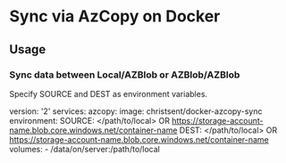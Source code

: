 # Sync via AzCopy on Docker

## Usage

### Sync data between Local/AZBlob or AZBlob/AZBlob

Specify SOURCE and DEST as environment variables.

version: '2'
services:
  azcopy:
    image: christsent/docker-azcopy-sync	
    environment:
      SOURCE: </path/to/local> OR <https://storage-account-name.blob.core.windows.net/container-name>
      DEST: </path/to/local> OR <https://storage-account-name.blob.core.windows.net/container-name>
    volumes:
      - /data/on/server:/path/to/local
